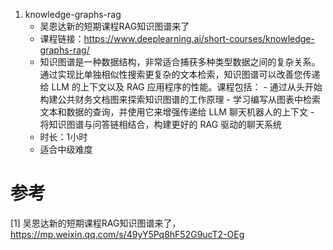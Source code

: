 1. knowledge-graphs-rag
   - 吴恩达新的短期课程RAG知识图谱来了
   - 课程链接：https://www.deeplearning.ai/short-courses/knowledge-graphs-rag/
   - 知识图谱是一种数据结构，非常适合捕获多种类型数据之间的复杂关系。通过实现比单独相似性搜索更复杂的文本检索，知识图谱可以改善您传递给 LLM 的上下文以及 RAG 应用程序的性能。课程包括： - 通过从头开始构建公共财务文档图来探索知识图谱的工作原理 - 学习编写从图表中检索文本和数据的查询，并使用它来增强传递给 LLM 聊天机器人的上下文 - 将知识图谱与问答链相结合，构建更好的 RAG 驱动的聊天系统
   - 时长：1小时
   - 适合中级难度


   
# 参考

[1] 吴恩达新的短期课程RAG知识图谱来了，https://mp.weixin.qq.com/s/49yY5Pq8hF52G9ucT2-OEg